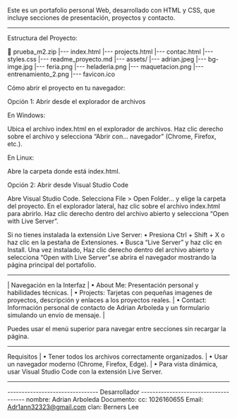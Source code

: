 Este es un portafolio personal Web, desarrollado con HTML y CSS, que incluye secciones de presentación, proyectos y contacto.

------------------------------------------------------------------------------

Estructura del Proyecto:

📂 prueba_m2.zip
|--- index.html
|--- projects.html
|--- contac.html
|--- styles.css
|--- readme_proyecto.md
|--- assets/
    |--- adrian.jpeg
    |--- bg-imge.jpg
    |--- feria.png
    |--- heladeria.png
    |--- maquetacion.png
    |--- entrenamiento_2.png
    |--- favicon.ico

Cómo abrir el proyecto en tu navegador:

Opción 1: Abrir desde el explorador de archivos

En Windows:
    
Ubica el archivo index.html en el explorador de archivos.
Haz clic derecho sobre el archivo y selecciona “Abrir con... navegador” (Chrome, Firefox, etc.).

En Linux:
    
Abre la carpeta donde está index.html.

Opción 2: Abrir desde Visual Studio Code
    
Abre Visual Studio Code.
Selecciona File > Open Folder… y elige la carpeta del proyecto.
En el explorador lateral, haz clic sobre el archivo index.html para abrirlo.
Haz clic derecho dentro del archivo abierto y selecciona “Open with Live Server”.
 
Si no tienes instalada la extensión Live Server:
•    Presiona Ctrl + Shift + X o haz clic en la pestaña de Extensiones.
•    Busca “Live Server” y haz clic en Install.
Una vez instalado, Haz clic derecho dentro del archivo abierto y selecciona “Open with Live Server”.se abrira el navegador mostrando la página principal del portafolio.

-----------------------------------------------------------------------------------
| Navegación en la  Interfaz
|    •    About Me: Presentación personal y habilidades técnicas.
|    •    Projects: Tarjetas con pequeñas imagenes de proyectos, descripción y enlaces a los proyectos reales.
|    •    Contact: Información personal de contacto de Adrian Arboleda y un formulario simulando un envío de mensaje.
|

Puedes usar el menú superior para navegar entre secciones sin recargar la página.

-----------------------------------------------------------------------------------

Requisitos
|    •    Tener todos los archivos correctamente organizados.
|    •    Usar un navegador moderno (Chrome, Firefox, Edge).
|    •    Para vista dinámica, usar Visual Studio Code con la extensión Live Server.

-----------------------------------------------------------------------------------


-------------------------------- Desarrollador -------------------------------------
nombre: Adrian Arboleda
Documento: cc: 1026160655
Email: Adr1ann32323@gmail.com
clan: Berners Lee
